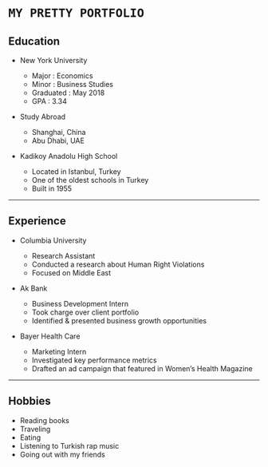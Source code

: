 # `MY PRETTY PORTFOLIO` #

## Education

* New York University
  * Major : Economics
  * Minor : Business Studies
  * Graduated : May 2018
  * GPA : 3.34

* Study Abroad
  * Shanghai, China
  * Abu Dhabi, UAE 
  
* Kadikoy Anadolu High School
  * Located in Istanbul, Turkey
  * One of the oldest schools in Turkey
  * Built in 1955


---

## Experience

* Columbia University
  * Research Assistant 
  * Conducted a research about Human Right Violations
  * Focused on Middle East

* Ak Bank
  * Business Development Intern
  * Took charge over client portfolio
  * Identified & presented business growth opportunities

* Bayer Health Care
  * Marketing Intern
  * Investigated key performance metrics
  * Drafted an ad campaign that featured in Women’s Health Magazine

---
## Hobbies

* Reading books
* Traveling 
* Eating 
* Listening to Turkish rap music
* Going out with my friends
  






